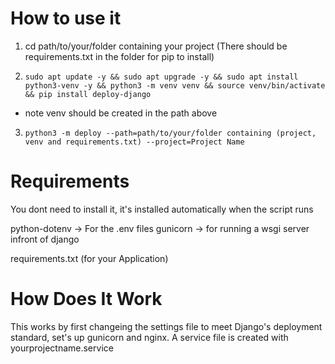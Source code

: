# How to use it
1. cd path/to/your/folder containing your project (There should be requirements.txt in the folder for pip to install)

2. `` sudo apt update -y && sudo apt upgrade -y && sudo apt install python3-venv -y && python3 -m venv venv && source venv/bin/activate && pip install deploy-django ``
* note venv should be created in the path above 

3. ``python3 -m deploy --path=path/to/your/folder containing (project, venv and requirements.txt) --project=Project Name``


# Requirements
You dont need to install it, it's installed automatically when the script runs

python-dotenv -> For the .env files
gunicorn -> for running a wsgi server infront of django 

requirements.txt (for your Application) 

# How Does It Work
This works by first changeing the settings file to meet Django's deployment standard, set's up gunicorn and nginx.
A service file is created with yourprojectname.service
